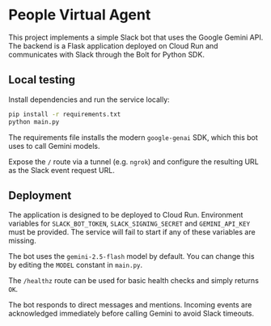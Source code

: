 # People Virtual Agent

This project implements a simple Slack bot that uses the Google Gemini API. The
backend is a Flask application deployed on Cloud Run and communicates with Slack
through the Bolt for Python SDK.

## Local testing

Install dependencies and run the service locally:

```bash
pip install -r requirements.txt
python main.py
```

The requirements file installs the modern `google-genai` SDK, which this bot
uses to call Gemini models.

Expose the `/` route via a tunnel (e.g. `ngrok`) and configure the resulting URL
as the Slack event request URL.

## Deployment

The application is designed to be deployed to Cloud Run. Environment variables
for `SLACK_BOT_TOKEN`, `SLACK_SIGNING_SECRET` and `GEMINI_API_KEY` must be
provided. The service will fail to start if any of these variables are missing.

The bot uses the `gemini-2.5-flash` model by default. You can change this by
editing the `MODEL` constant in `main.py`.

The `/healthz` route can be used for basic health checks and simply returns `OK`.

The bot responds to direct messages and mentions. Incoming events are acknowledged
immediately before calling Gemini to avoid Slack timeouts.
